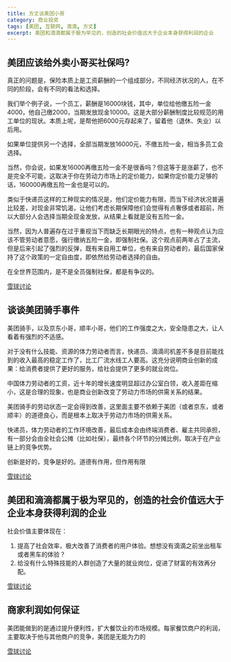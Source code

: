 ```yaml
---
title: 方丈谈美团小哥
category: 商业投资
tags: [美团, 互联网, 滴滴, 方丈]
excerpt: 美团和滴滴都属于极为罕见的，创造的社会价值远大于企业本身获得利润的企业
---
```


## 美团应该给外卖小哥买社保吗?

真正的问题是，保险本质上是工资薪酬的一个组成部分，不同经济状况的人，在不同的阶段，会有不同的看法和选择。

我们举个例子说，一个员工，薪酬是16000块钱，其中，单位给他缴五险一金4000，他自己缴2000，当期发放现金10000。这是大部分薪酬制度比较规范的用工单位的现状。本质上呢，是帮他把6000元存起来了，留着他（退休、失业）以后用。

如果单位提供另一个选择，全部当期发放16000元，不缴五险一金，相当多员工会选择。

当然，你会说，如果发16000再缴五险一金不是很香吗？但这等于是涨薪了，也不是完全不可能，这取决于你在劳动力市场上的定价能力，如果你定价能力足够的话，160000再缴五险一金也是可以的。

类似于快递员这样的工种现实的情况是，他们定价能力有限，而当下经济状况普遍比较差，对现金非常饥渴，让他们考虑长期保障他们会觉得有点奢侈或者超前，所以大部分人会选择当期全现金发放，从结果上看就是没有五险一金。

当然，因为人普遍存在过于重视当下而缺乏长期眼光的特点，也有一种观点认为应该不管劳动者意愿，强行缴纳五险一金，即强制社保。这个观点前两年占了主流，但是后来引起了强烈的反弹，既有来自用工单位，也有来自劳动者的，最后国家保持了这个政策的一定自由度，即依然给劳动者选择的自由。

在全世界范围内，是不是全员强制社保，都是有争议的。

[雪球讨论](https://xueqiu.com/5331356306/158865338)

## 谈谈美团骑手事件

美团骑手，以及京东小哥，顺丰小哥，他们的工作强度之大，安全隐患之大，让人看着有强烈的不适感。

对于没有什么技能、资源的体力劳动者而言，快递员、滴滴司机差不多是目前能找到的收入最高的稳定工作了，比工厂流水线工人要高。这充分说明商业创新的成果：给消费者提供了更好的服务，给社会提供了更多的就业岗位。

中国体力劳动者的工资，近十年的增长速度明显超过办公室白领，收入差距在缩小，这是合理的现象，也是商业创新改变了劳动力市场的供需关系的结果。

美团骑手的劳动状态一定会得到改善，这里面主要不依赖于美团（或者京东，或者顺丰）的道德良心，而是根本上取决于劳动力市场的供需关系。

快递员，体力劳动者的工作环境改善，最后成本会由终端消费者、雇主共同承担，有一部分会由全社会公摊（比如社保），最终各个环节的分摊比例，取决于在产业链上的竞争优势。

创新是好的，竞争是好的。道德有作用，但作用有限

[雪球讨论](https://xueqiu.com/1955602780/158761631)

## 美团和滴滴都属于极为罕见的，创造的社会价值远大于企业本身获得利润的企业

社会价值主要体现在：
1. 提高了社会效率，极大改善了消费者的用户体验。想想没有滴滴之前坐出租车或者黑车的体验？
2. 给没有什么特殊技能的人群创造了大量的就业岗位，促进了财富的有效再分配。

[雪球讨论](https://xueqiu.com/1955602780/179370182)

## 商家利润如何保证

美团能做到的是通过提升便利性，扩大餐饮业的市场规模。每家餐饮商户的利润，主要取决于他与其他商户的竞争，美团是无能为力的

[雪球讨论](https://xueqiu.com/1955602780/179377613)